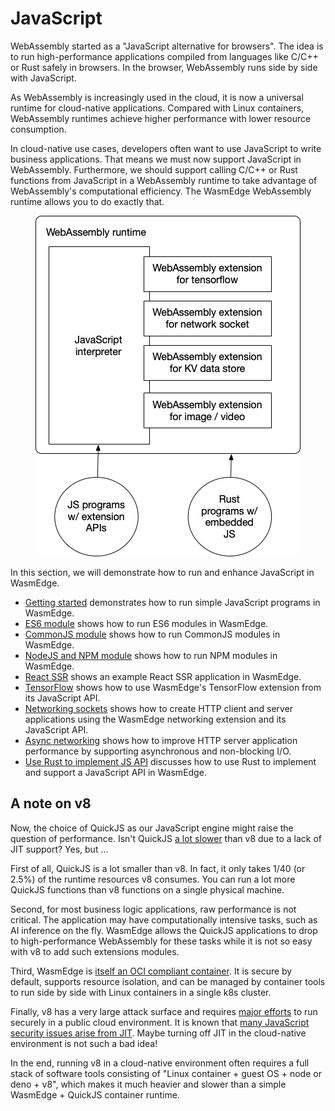# JavaScript

WebAssembly started as a "JavaScript alternative for browsers". The idea is to run high-performance applications compiled from languages like C/C++ or Rust safely in browsers. In the browser, WebAssembly runs side by side with JavaScript.

As WebAssembly is increasingly used in the cloud, it is now a universal runtime for cloud-native applications. Compared with Linux containers, WebAssembly runtimes achieve higher performance with lower resource consumption.

In cloud-native use cases, developers often want to use JavaScript to write business applications. That means we must now support JavaScript in WebAssembly. Furthermore, we should support calling C/C++ or Rust functions from JavaScript in a WebAssembly runtime to take advantage of WebAssembly's computational efficiency. The WasmEdge WebAssembly runtime allows you to do exactly that.

<center>

![](javascript.png)

</center>

In this section, we will demonstrate how to run and enhance JavaScript in WasmEdge.

* [Getting started](js/quickstart.md) demonstrates how to run simple JavaScript programs in WasmEdge.
* [ES6 module](js/es6.md) shows how to run ES6 modules in WasmEdge.
* [CommonJS module](js/cjs.md) shows how to run CommonJS modules in WasmEdge.
* [NodeJS and NPM module](js/npm.md) shows how to run NPM modules in WasmEdge.
* [React SSR](js/ssr.md) shows an example React SSR application in WasmEdge.
* [TensorFlow](js/tensorflow.md) shows how to use WasmEdge's TensorFlow extension from its JavaScript API.
* [Networking sockets](js/networking.md) shows how to create HTTP client and server applications using the WasmEdge networking extension and its JavaScript API.
* [Async networking](js/async.md) shows how to improve HTTP server application performance by supporting asynchronous and non-blocking I/O.
* [Use Rust to implement JS API](js/rust.md) discusses how to use Rust to implement and support a JavaScript API in WasmEdge.

## A note on v8

Now, the choice of QuickJS as our JavaScript engine might raise the question of performance. Isn't QuickJS [a lot slower](https://bellard.org/quickjs/bench.html) than v8 due to a lack of JIT support? Yes, but ...

First of all, QuickJS is a lot smaller than v8. In fact, it only takes 1/40 (or 2.5%) of the runtime resources v8 consumes. You can run a lot more QuickJS functions than v8 functions on a single physical machine.

Second, for most business logic applications, raw performance is not critical. The application may have computationally intensive tasks, such as AI inference on the fly. WasmEdge allows the QuickJS applications to drop to high-performance WebAssembly for these tasks while it is not so easy with v8 to add such extensions modules.

Third, WasmEdge is [itself an OCI compliant container](../kubernetes.md). 
It is secure by default, supports resource isolation, and can be managed by container tools to run side by side
with Linux containers in a single k8s cluster.

Finally, v8 has a very large attack surface and requires [major efforts](https://blog.cloudflare.com/mitigating-spectre-and-other-security-threats-the-cloudflare-workers-security-model/) to run securely in a public cloud environment.
It is known that [many JavaScript security issues arise from JIT](https://www.theregister.com/2021/08/06/edge_super_duper_security_mode/). Maybe turning off JIT in the cloud-native environment is not such a bad idea!

In the end, running v8 in a cloud-native environment often requires a full stack of software tools consisting of 
"Linux container + guest OS + node or deno + v8", which makes it
much heavier and slower than a simple WasmEdge + QuickJS container runtime.

